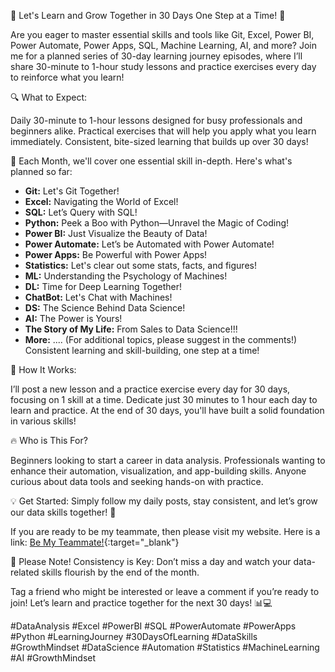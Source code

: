 🚀 Let's Learn and Grow Together in 30 Days One Step at a Time! 🚀

Are you eager to master essential skills and tools like Git, Excel, Power BI, Power Automate, Power Apps, SQL, Machine Learning, AI, and more? Join me for a planned series of 30-day learning journey episodes, where I’ll share 30-minute to 1-hour study lessons and practice exercises every day to reinforce what you learn!

🔍 What to Expect:

Daily 30-minute to 1-hour lessons designed for busy professionals and beginners alike. Practical exercises that will help you apply what you learn immediately. Consistent, bite-sized learning that builds up over 30 days!

🔗 Each Month, we'll cover one essential skill in-depth.
Here's what's planned so far:

- **Git:** Let's Git Together!
- **Excel:** Navigating the World of Excel!
- **SQL:** Let’s Query with SQL!
- **Python:** Peek a Boo with Python—Unravel the Magic of Coding!
- **Power BI:** Just Visualize the Beauty of Data!
- **Power Automate:** Let’s be Automated with Power Automate!
- **Power Apps:** Be Powerful with Power Apps!
- **Statistics:** Let's clear out some stats, facts, and figures!
- **ML:** Understanding the Psychology of Machines!
- **DL:** Time for Deep Learning Together!
- **ChatBot:** Let's Chat with Machines!
- **DS:** The Science Behind Data Science!
- **AI:** The Power is Yours!
- **The Story of My Life:** From Sales to Data Science!!!
- **More:** .... (For additional topics, please suggest in the comments!)
Consistent learning and skill-building, one step at a time!

📅 How It Works:

I’ll post a new lesson and a practice exercise every day for 30 days, focusing on 1 skill at a time. Dedicate just 30 minutes to 1 hour each day to learn and practice. At the end of 30 days, you'll have built a solid foundation in various skills!

🔥 Who is This For?

Beginners looking to start a career in data analysis. Professionals wanting to enhance their automation, visualization, and app-building skills. Anyone curious about data tools and seeking hands-on with practice.

💡 Get Started: Simply follow my daily posts, stay consistent, and let’s grow our data skills together! 🙌

If you are ready to be my teammate, then please visit my website. Here is a link: [Be My Teammate!](https://mjarral1.github.io/Lets_Learn_and_Grow_Together/){:target="_blank"}

🌟 Please Note! Consistency is Key: Don’t miss a day and watch your data-related skills flourish by the end of the month.

Tag a friend who might be interested or leave a comment if you’re ready to join! Let’s learn and practice together for the next 30 days! 📊💻

#DataAnalysis #Excel #PowerBI #SQL #PowerAutomate #PowerApps #Python #LearningJourney #30DaysOfLearning #DataSkills #GrowthMindset #DataScience #Automation #Statistics #MachineLearning #AI #GrowthMindset
